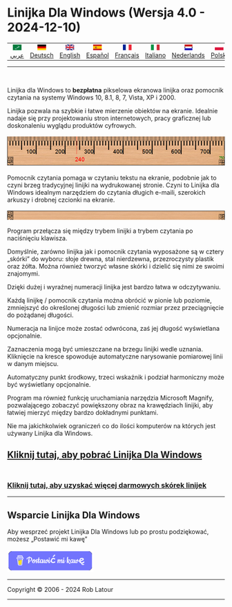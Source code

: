 # Linijka Dla Windows (Wersja 4.0 - 2024-12-10)

<!-- header -->
|||||||||||
| :---: | :---: | :---: | :---: | :---: |:---: | :---: | :---: |:---: | :---: |
| [![عربي](/images/flags/ar.png)](../en/README.md)<br>[عربي](../ar/README.md) | [![Deutsch](/images/flags/de.png)](../de/README.md)<br>[Deutsch](../de/README.md) | [![English](/images/flags/en-GB.png)](../en/README.md)<br>[English](../en/README.md) | [![Español](/images/flags/es.png)](../es/README.md)<br>[Español](../es/README.md) | [![Français](/images/flags/fr.png)](../fr/README.md)<br>[Français](../fr/README.md)| [![Italiano](/images/flags/it.png)](../it/README.md)<br>[Italiano](../it/README.md) | [![Nederlands](/images/flags/nl.png)](../nl/README.md)<br>[Nederlands](../nl/README.md) | [![Polski](/images/flags/pl.png)](../pl/README.md)<br>[Polski](../pl/README.md) | [![Português](/images/flags/pt.png)](../pt/README.md)<br>[Português](../pt/README.md) | [![Svenska](/images/flags/sv.png)](../sv/README.md)<br>[Svenska](../sv/README.md) |

- - -
<br>
<!-- header -->

Linijka dla Windows to **bezpłatna** pikselowa ekranowa linijka oraz pomocnik czytania na systemy Windows 10, 8.1, 8, 7, Vista, XP i 2000.  
  
Linijka pozwala na szybkie i łatwe mierzenie obiektów na ekranie. Idealnie nadaje się przy projektowaniu stron internetowych, pracy graficznej lub doskonaleniu wyglądu produktów cyfrowych.
<br><br>
[![linijka](/images/ruler.png)](README.md)
<br><br>
Pomocnik czytania pomaga w czytaniu tekstu na ekranie, podobnie jak to czyni brzeg tradycyjnej linijki na wydrukowanej stronie. Czyni to Linijka dla Windows idealnym narzędziem do czytania długich e-maili, szerokich arkuszy i drobnej czcionki na ekranie.
<br><br>
[![Przewodnik Czytania](/images/readingguide.png)](README.md)  
  
Program przełącza się między trybem linijki a trybem czytania po naciśnięciu klawisza.  
  
Domyślnie, zarówno linijka jak i pomocnik czytania wyposażone są w cztery „skórki” do wyboru: słoje drewna, stal nierdzewna, przezroczysty plastik oraz żółta. Można również tworzyć własne skórki i dzielić się nimi ze swoimi znajomymi.  
  
Dzięki dużej i wyraźnej numeracji linijka jest bardzo łatwa w odczytywaniu.  
  
Każdą linijkę / pomocnik czytania można obrócić w pionie lub poziomie, zmniejszyć do określonej długości lub zmienić rozmiar przez przeciągnięcie do pożądanej długości.  
  
Numeracja na linijce może zostać odwrócona, zaś jej długość wyświetlana opcjonalnie.  
  
Zaznaczenia mogą być umieszczane na brzegu linijki wedle uznania. Kliknięcie na kresce spowoduje automatyczne narysowanie pomiarowej linii w danym miejscu.  
  
Automatyczny punkt środkowy, trzeci wskaźnik i podział harmoniczny może być wyświetlany opcjonalnie.  
  
Program ma również funkcję uruchamiania narzędzia Microsoft Magnify, pozwalającego zobaczyć powiększony obraz na krawędziach linijki, aby łatwiej mierzyć między bardzo dokładnymi punktami.   

Nie ma jakichkolwiek ograniczeń co do ilości komputerów na których jest używany Linijka dla Windows.

## [Kliknij tutaj, aby pobrać Linijka Dla Windows](https://6ec1f0a2f74d4d0c2019-591364a760543a57f40bab2c37672676.ssl.cf5.rackcdn.com/arulersetupv40.exe)<br><br>

### [Kliknij tutaj, aby uzyskać więcej darmowych skórek linijek](skins.md) 

* * * 
## Wsparcie Linijka Dla Windows

Aby wesprzeć projekt Linijka Dla Windows lub po prostu podziękować, możesz „Postawić mi kawę”<br><br>
[<img alt="Postawić mi kawę" width="200px" src="buymeacoffee-polish.png" />](https://www.buymeacoffee.com/roblatour)
* * *
Copyright © 2006 - 2024 Rob Latour
* * *